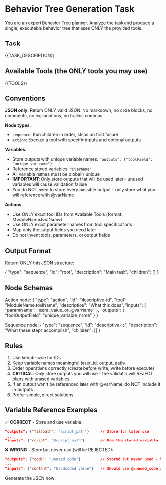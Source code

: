 # Behavior Tree Generation Task

You are an expert Behavior Tree planner. Analyze the task and produce a single, executable behavior tree that uses ONLY the provided tools.

## Task
{{TASK_DESCRIPTION}}

## Available Tools (the ONLY tools you may use)
{{TOOLS}}

## Conventions

**JSON only**: Return ONLY valid JSON. No markdown, no code blocks, no comments, no explanations, no trailing commas.

**Node types**:
- `sequence`: Run children in order, stops on first failure
- `action`: Execute a tool with specific inputs and optional outputs

**Variables**:
- Store outputs with unique variable names: `"outputs": {"toolField": "unique_var_name"}`  
- Reference stored variables: `"@varName"`
- All variable names must be globally unique
- **IMPORTANT**: Only store outputs that will be used later - unused variables will cause validation failure
- You do NOT need to store every possible output - only store what you will reference with @varName

**Actions**:
- Use ONLY exact tool IDs from Available Tools (format: ModuleName.toolName)
- Use ONLY exact parameter names from tool specifications  
- Map only the output fields you need later
- Do not invent tools, parameters, or output fields

## Output Format

Return ONLY this JSON structure:

{
  "type": "sequence",
  "id": "root",
  "description": "Main task",
  "children": []
}

## Node Schemas

Action node:
{
  "type": "action",
  "id": "descriptive-id",
  "tool": "ModuleName.toolName",
  "description": "What this does",
  "inputs": {
    "paramName": "literal_value_or_@varName"
  },
  "outputs": {
    "toolOutputField": "unique_variable_name"
  }
}

Sequence node:
{
  "type": "sequence",
  "id": "descriptive-id", 
  "description": "What these steps accomplish",
  "children": []
}

## Rules

1. Use kebab-case for IDs
2. Keep variable names meaningful (user_id, output_path)
3. Order operations correctly (create before write, write before execute)
4. **CRITICAL**: Only store outputs you will use - the validator will REJECT plans with unused variables
5. If an output won't be referenced later with @varName, do NOT include it in outputs
6. Prefer simple, direct solutions

## Variable Reference Examples

✅ **CORRECT** - Store and use variable:
```json
"outputs": {"filepath": "script_path"}     // Store for later use
...
"inputs": {"script": "@script_path"}       // Use the stored variable
```

❌ **WRONG** - Store but never use (will be REJECTED):
```json
"outputs": {"code": "unused_code"}         // Stored but never used - VALIDATION ERROR
...  
"inputs": {"content": "hardcoded value"}   // Should use @unused_code instead
```

Generate the JSON now: